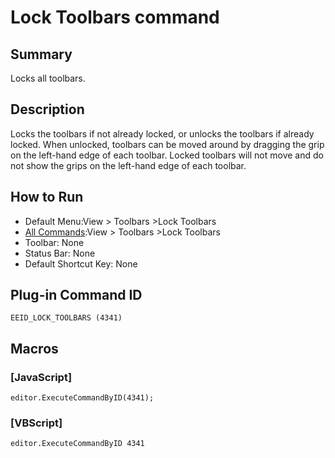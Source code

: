 # Lock Toolbars command

## Summary

Locks all toolbars.

## Description

Locks the toolbars if not already locked, or unlocks the toolbars if
already locked.
When unlocked, toolbars can be moved around by dragging the grip on the
left-hand edge of each
toolbar. Locked toolbars will not move and do not show the
grips on the left-hand edge of each toolbar.

## How to Run

- Default Menu:View >
Toolbars \>Lock Toolbars
- [All Commands](../tools/all_commands):View >
Toolbars \>Lock Toolbars
- Toolbar: None
- Status Bar: None
- Default Shortcut Key: None

## Plug-in Command ID

```
EEID_LOCK_TOOLBARS (4341)```

## Macros

### \[JavaScript\]

```
editor.ExecuteCommandByID(4341);
```

### \[VBScript\]

```
editor.ExecuteCommandByID 4341
```
